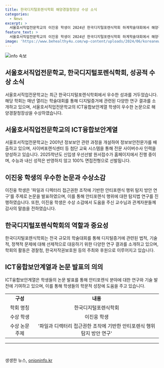 ```yaml
---
title: 한국디지털포렌식학회 해양경찰청장상 수상 소식
categories:
  - News
excerpt: >
  서울호서직업전문학교의 이진웅 학생이 2024년 한국디지털포렌식학회 하계학술대회에서 해양경찰청장상을 수상했다. 해당 대회는 디지털증거와 관련된 법적, 기술적, 정책적 문제에 대응하기 위한 산학연 기관의 연구 결과를 소개하는 자리로, 경찰청과 한국저작권보호원의 후원으로 진행됐다. 이번 논문은 파일과 디렉터리 접근권한 조작에 기반한 안티포렌식 행위 탐지 방안 연구를 주제로 진행됐으며, 서울호서직업전문학교는 정보보안 관련 과정을 개설하고 전문 인력을 양성하는 데 중점을 두고 있다. 현재 학교는 2025학년도 신입생을 모집하며, 면접 전형으로 선발한다.
feature_text: >
  서울호서직업전문학교의 이진웅 학생이 2024년 한국디지털포렌식학회 하계학술대회에서 해양경찰청장상을 수상했다. 해당 대회는 디지털증거와 관련된 법적, 기술적, 정책적 문제에 대응하기 위한 산학연 기관의 연구 결과를 소개하는 자리로, 경찰청과 한국저작권보호원의 후원으로 진행됐다. 이번 논문은 파일과 디렉터리 접근권한 조작에 기반한 안티포렌식 행위 탐지 방안 연구를 주제로 진행됐으며, 서울호서직업전문학교는 정보보안 관련 과정을 개설하고 전문 인력을 양성하는 데 중점을 두고 있다. 현재 학교는 2025학년도 신입생을 모집하며, 면접 전형으로 선발한다.
image: 'https://www.behealthy4u.com/wp-content/uploads/2024/06/koreanews.jpg'
---
```


<p><img src="https://www.behealthy4u.com/wp-content/uploads/2024/06/koreanews.jpg" alt="info 속보" /></p>

<h2 data-ke-size="size26">서울호서직업전문학교, 한국디지털포렌식학회, 성공적 수상 소식</h2>

<p data-ke-size="size16">서울호서직업전문학교는 최근 한국디지털포렌식학회에서 우수한 성과를 거두었습니다. 해당 학회는 매년 열리는 학술대회를 통해 디지털증거에 관련된 다양한 연구 결과를 소개하고 있으며, 서울호서직업전문학교의 ICT융합보안계열 학생이 우수한 논문으로 해양경찰청장상을 수상하였습니다.</p>

<h2 data-ke-size="size26">서울호서직업전문학교의 ICT융합보안계열</h2>

<p data-ke-size="size16">서울호서직업전문학교는 2001년 정보보안 관련 과정을 개설하여 정보보안전문가를 배출하고 있으며, 사이버포렌식센터 등 첨단 교육 시스템을 통해 전문 사이버수사 인력을 양성하고 있습니다. 2025학년도 신입생 우선선발 원서접수가 홈페이지에서 진행 중이며, 수능과 내신 성적은 반영하지 않고 100% 면접전형으로 선발됩니다.</p>

<h2 data-ke-size="size26">이진웅 학생의 우수한 논문과 수상소감</h2>

<p data-ke-size="size16">이진웅 학생은 '파일과 디렉터리 접근권한 조작에 기반한 안티포렌식 행위 탐지 방안 연구'를 주제로 논문을 발표하였으며, 이를 통해 안티포렌식 행위에 대한 탐지법 연구를 진행하였습니다. 또한, 이진웅 학생은 수상 소감에서 도움을 주신 교수님과 관계자분들께 감사의 말씀을 전하였습니다.</p>

<h2 data-ke-size="size26">한국디지털포렌식학회의 역할과 중요성</h2>

<p data-ke-size="size16">한국디지털포렌식학회는 전국 규모의 학술대회를 통해 디지털증거에 관련된 법적, 기술적, 정책적 문제에 대해 선제적으로 대응하기 위한 다양한 연구 결과를 소개하고 있으며, 학회의 활동은 경찰청, 한국저작권보호원 등의 주최와 후원으로 이루어지고 있습니다.</p>

<h2 data-ke-size="size26">ICT융합보안계열과 논문 발표의 의의</h2>

<p data-ke-size="size16">ICT융합보안계열은 학생들의 논문 발표를 통해 안티포렌식 분야에 대한 연구와 기술 발전에 기여하고 있으며, 이를 통해 학생들의 학문적 성장에 도움을 주고 있습니다.</p>

<table>
  <tr>
    <td style="text-align: center; height: 17px;"><b>구성</b></td>
    <td style="text-align: center; height: 17px;"><b>내용</b></td>
  </tr>
  <tr>
    <td style="text-align: center; height: 17px;">학회 명칭</td>
    <td style="text-align: center; height: 17px;">한국디지털포렌식학회</td>
  </tr>
  <tr>
    <td style="text-align: center; height: 17px;">수상 학생</td>
    <td style="text-align: center; height: 17px;">이진웅 학생</td>
  </tr>
  <tr>
    <td style="text-align: center; height: 17px;">수상 논문 주제</td>
    <td style="text-align: center; height: 17px;">'파일과 디렉터리 접근권한 조작에 기반한 안티포렌식 행위 탐지 방안 연구'</td>
  </tr>
</table>

<hr>

<p data-ke-size="size16">&nbsp;</p>
생생한 뉴스, <a href="https://onioninfo.kr" rel="dofollow">onioninfo.kr</a>


